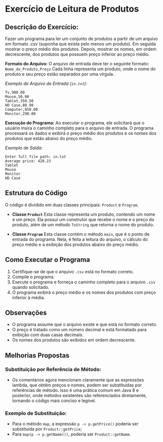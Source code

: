 # Exercício de Leitura de Produtos

## Descrição do Exercício:
Fazer um programa para ler um conjunto de produtos a partir de um
arquivo em formato .csv (suponha que exista pelo menos um produto).
Em seguida mostrar o preço médio dos produtos. Depois, mostrar os
nomes, em ordem decrescente, dos produtos que possuem preço
inferior ao preço médio.

**Formato do Arquivo:**
O arquivo de entrada deve ter o seguinte formato:
`Nome_do_Produto,Preço`
Cada linha representa um produto, onde o nome do produto e seu preço estão separados por uma vírgula.

*Exemplo de Arquivo de Entrada (`in.txt`):*

```
Tv,900.00
Mouse,50.00
Tablet,350.50
HD Case,80.90
Computer,850.00
Monitor,290.00
```

**Execução do Programa:**
Ao executar o programa, ele solicitará que o usuário insira o caminho completo para o arquivo de entrada.
O programa processará os dados e exibirá o preço médio dos produtos e os nomes dos produtos que estão abaixo do preço médio.

*Exemplo de Saída:*

```
Enter full file path: in.txt
Average price: 420.23
Tablet
Mouse
Monitor
HD Case
```

## Estrutura do Código
O código é dividido em duas classes principais: `Product` e `Program`.

- **Classe `Product`**
Esta classe representa um produto, contendo um nome e um preço.
Ela possui um construtor que recebe o nome e o preço do produto, além de um método `ToString` que retorna o nome do produto.

- **Classe `Program`**
  Esta classe contém o método `main`, que é o ponto de entrada do programa.
Nela, é feita a leitura do arquivo, o cálculo do preço médio e a exibição dos produtos abaixo do preço médio.

## Como Executar o Programa
1. Certifique-se de que o arquivo `.csv` está no formato correto.
2. Compile o programa.
3. Execute o programa e forneça o caminho completo para o arquivo `.csv` quando solicitado.
4. O programa exibirá o preço médio e os nomes dos produtos com preço inferior à média.

## Observações
* O programa assume que o arquivo existe e que está no formato correto.
* O preço é tratado como um número decimal e está formatado para exibição com duas casas decimais.
* Os nomes dos produtos são exibidos em ordem decrescente.

## Melhorias Propostas

### Substituição por Referência de Método:
- Os comentários agora mencionam claramente que as expressões lambda, que obtêm preços e nomes, podem ser substituídas por
referências de método. Isso é uma prática comum em Java 8 e posterior, onde métodos existentes são referenciados diretamente,
tornando o código mais conciso e legível.
### Exemplo de Substituição:
- Para o método `map`, a expressão `p -> p.getPrice()` poderia ser substituída por `Product::getPrice`;
- Para `map(p -> p.getName())`, poderia ser `Product::getName`.